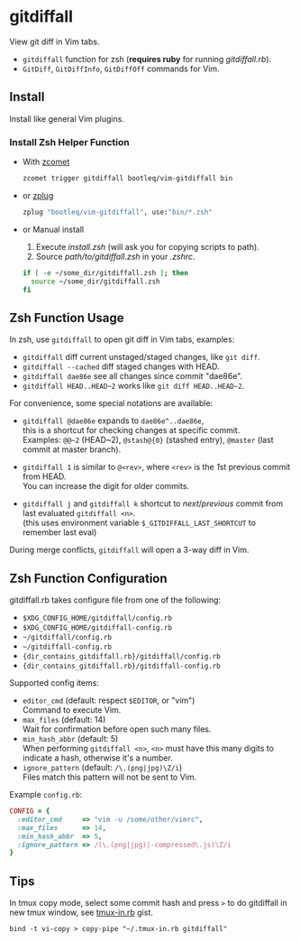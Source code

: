 gitdiffall
==========

View git diff in Vim tabs.

- `gitdiffall` function for zsh (**requires ruby** for running _gitdiffall.rb_).
- `GitDiff`, `GitDiffInfo`, `GitDiffOff` commands for Vim.


## Install

Install like general Vim plugins.


### Install Zsh Helper Function

- With [zcomet][]

  ```zsh
  zcomet trigger gitdiffall bootleq/vim-gitdiffall bin
  ```

- or [zplug][]

  ```zsh
  zplug "bootleq/vim-gitdiffall", use:"bin/*.zsh"
  ```

- or Manual install

  1. Execute _install.zsh_ (will ask you for copying scripts to path).
  2. Source _path/to/gitdiffall.zsh_ in your _.zshrc_.

  ```zsh
  if [ -e ~/some_dir/gitdiffall.zsh ]; then
    source ~/some_dir/gitdiffall.zsh
  fi
  ```


## Zsh Function Usage

In zsh, use `gitdiffall` to open git diff in Vim tabs, examples:

- `gitdiffall`  diff current unstaged/staged changes, like `git diff`.
- `gitdiffall --cached` diff staged changes with HEAD.
- `gitdiffall dae86e` see all changes since commit "dae86e".
- `gitdiffall HEAD..HEAD~2` works like `git diff HEAD..HEAD~2`.

For convenience, some special notations are available:

- `gitdiffall @dae86e` expands to `dae86e^..dae86e`,  
  this is a shortcut for checking changes at specific commit.  
  Examples: `@@~2` (HEAD~2), `@stash@{0}` (stashed entry), `@master` (last commit at master branch).

- `gitdiffall 1`  is similar to `@<rev>`, where `<rev>` is the *1*st previous commit from HEAD.  
  You can increase the digit for older commits.

- `gitdiffall j` and `gitdiffall k` shortcut to _next_/_previous_ commit from last evaluated `gitdiffall <n>`.  
  (this uses environment variable `$_GITDIFFALL_LAST_SHORTCUT` to remember last eval)

During merge conflicts, `gitdiffall` will open a 3-way diff in Vim.


## Zsh Function Configuration

gitdiffall.rb takes configure file from one of the following:

- `$XDG_CONFIG_HOME/gitdiffall/config.rb`
- `$XDG_CONFIG_HOME/gitdiffall-config.rb`
- `~/gitdiffall/config.rb`
- `~/gitdiffall-config.rb`
- `{dir_contains_gitdiffall.rb}/gitdiffall/config.rb`
- `{dir_contains_gitdiffall.rb}/gitdiffall-config.rb`

Supported config items:

- `editor_cmd` (default: respect `$EDITOR`, or "vim")  
  Command to execute Vim.
- `max_files` (default: 14)  
  Wait for confirmation before open such many files.
- `min_hash_abbr` (default: 5)  
  When performing `gitdiffall <n>`,
  `<n>` must have this many digits to indicate a hash,
  otherwise it's a number.
- `ignore_pattern` (default: `/\.(png|jpg)\Z/i`)  
  Files match this pattern will not be sent to Vim.

Example `config.rb`:

```ruby
CONFIG = {
  :editor_cmd     => "vim -u /some/other/vimrc",
  :max_files      => 14,
  :min_hash_abbr  => 5,
  :ignore_pattern => /(\.(png|jpg)|-compressed\.js)\Z/i
}
```


## Tips

In tmux copy mode, select some commit hash and press `>` to do gitdiffall in
new tmux window, see [tmux-in.rb][] gist.

```
bind -t vi-copy > copy-pipe "~/.tmux-in.rb gitdiffall"
```



[tmux-in.rb]: https://gist.github.com/bootleq/786cb41a8072e537467e
[zplug]: http://zplug.sh/
[zcomet]: https://github.com/agkozak/zcomet
